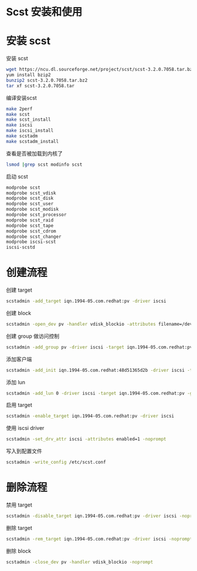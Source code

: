 # Scst 安装和使用


# 安装 scst
安装 scst
```bash
wget https://ncu.dl.sourceforge.net/project/scst/scst-3.2.0.7058.tar.bz2
yum install bzip2 
bunzip2 scst-3.2.0.7058.tar.bz2 
tar xf scst-3.2.0.7058.tar 
```
编译安装scst 
```bash
make 2perf 
make scst 
make scst_install 
make iscsi 
make iscsi_install 
make scstadm 
make scstadm_install
```
查看是否被加载到内核了 
```bash
lsmod |grep scst modinfo scst 
```
启动 scst 
```bash
modprobe scst 
modprobe scst_vdisk 
modprobe scst_disk 
modprobe scst_user 
modprobe scst_modisk 
modprobe scst_processor 
modprobe scst_raid 
modprobe scst_tape 
modprobe scst_cdrom 
modprobe scst_changer 
modprobe iscsi-scst 
iscsi-scstd
```
# 创建流程
创建 target
```bash
scstadmin -add_target iqn.1994-05.com.redhat:pv -driver iscsi
```
创建 block
```bash
scstadmin -open_dev pv -handler vdisk_blockio -attributes filename=/dev/zvol/tank/pv
```
创建 group 做访问控制
```bash
scstadmin -add_group pv -driver iscsi -target iqn.1994-05.com.redhat:pv
```
添加客户端
```bash
scstadmin -add_init iqn.1994-05.com.redhat:48d51365d2b -driver iscsi -target iqn.1994-05.com.redhat:pv -group pv
```
添加 lun
```bash
scstadmin -add_lun 0 -driver iscsi -target iqn.1994-05.com.redhat:pv -group pv -device pv
```
启用 target
```bash
scstadmin -enable_target iqn.1994-05.com.redhat:pv -driver iscsi
```
使用 iscsi driver
```bash
scstadmin -set_drv_attr iscsi -attributes enabled=1 -noprompt
```
写入到配置文件
```bash
scstadmin -write_config /etc/scst.conf
```
# 删除流程
禁用 target
```bash
scstadmin -disable_target iqn.1994-05.com.redhat:pv -driver iscsi -noprompt
```
删除 target 
```bash
scstadmin -rem_target iqn.1994-05.com.redhat:pv -driver iscsi -noprompt
```
删除 block
```bash
scstadmin -close_dev pv -handler vdisk_blockio -noprompt
```


